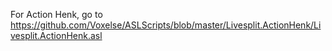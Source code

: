 For Action Henk, go to https://github.com/Voxelse/ASLScripts/blob/master/Livesplit.ActionHenk/Livesplit.ActionHenk.asl
